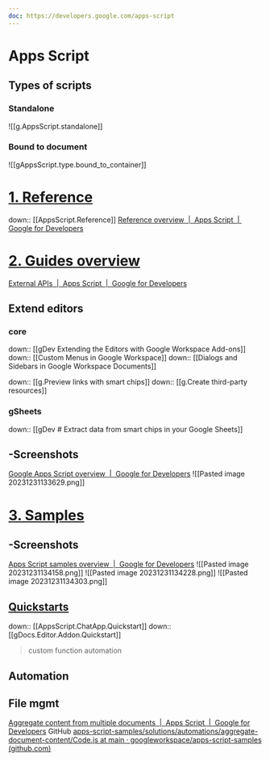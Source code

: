 ```yaml
---
doc: https://developers.google.com/apps-script
---
```

# Apps  Script
## Types  of scripts
### Standalone
![[g.AppsScript.standalone]]

### Bound to document
![[gAppsScript.type.bound_to_container]]
# <u>1. Reference</u>
down:: [[AppsScript.Reference]]
[Reference overview  |  Apps Script  |  Google for Developers](https://developers.google.com/apps-script/reference)

# [<u>2. Guides</u> overview](https://developers.google.com/apps-script/overview)


[External APIs  |  Apps Script  |  Google for Developers](https://developers.google.com/apps-script/guides/services/external)
## Extend editors
### core
down:: [[gDev Extending the Editors with Google Workspace Add-ons]]
  down:: [[Custom Menus in Google Workspace]]
  down:: [[Dialogs and Sidebars in Google Workspace Documents]]
  
down:: [[g.Preview links with smart chips]]
down:: [[g.Create third-party resources]]
### gSheets
down:: [[gDev # Extract data from smart chips in your Google Sheets]]

## -Screenshots
[Google Apps Script overview  |  Google for Developers](https://developers.google.com/apps-script/overview)
![[Pasted image 20231231133629.png]]

# <u>3. Samples</u>

## -Screenshots
[Apps Script samples overview  |  Google for Developers](https://developers.google.com/apps-script/samples)
![[Pasted image 20231231134158.png]]
![[Pasted image 20231231134228.png]]
![[Pasted image 20231231134303.png]]


## <u>Quickstarts</u>
down:: [[AppsScript.ChatApp.Quickstart]]
down:: [[gDocs.Editor.Addon.Quickstart]]
>custom function
automation

## Automation
## File mgmt
[Aggregate content from multiple documents  |  Apps Script  |  Google for Developers](https://developers.google.com/apps-script/samples/automations/aggregate-document-content#prerequisites)
	GitHub [apps-script-samples/solutions/automations/aggregate-document-content/Code.js at main · googleworkspace/apps-script-samples (github.com)](https://github.com/googleworkspace/apps-script-samples/blob/main/solutions/automations/aggregate-document-content/Code.js)
